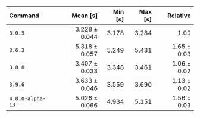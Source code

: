 | Command | Mean [s] | Min [s] | Max [s] | Relative |
|:---|---:|---:|---:|---:|
| `3.0.5` | 3.228 ± 0.044 | 3.178 | 3.284 | 1.00 |
| `3.6.3` | 5.318 ± 0.057 | 5.249 | 5.431 | 1.65 ± 0.03 |
| `3.8.8` | 3.407 ± 0.033 | 3.348 | 3.461 | 1.06 ± 0.02 |
| `3.9.6` | 3.633 ± 0.046 | 3.559 | 3.690 | 1.13 ± 0.02 |
| `4.0.0-alpha-13` | 5.026 ± 0.066 | 4.934 | 5.151 | 1.56 ± 0.03 |
